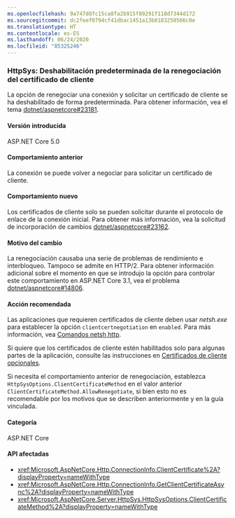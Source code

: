 ```yaml
---
ms.openlocfilehash: 9a747d8fc15ca8fa2b915f89291f118d7344d172
ms.sourcegitcommit: dc2feef0794cf41dbac1451a13b8183258566c0e
ms.translationtype: HT
ms.contentlocale: es-ES
ms.lasthandoff: 06/24/2020
ms.locfileid: "85325246"
---
```

### <a name="httpsys-client-certificate-renegotiation-disabled-by-default"></a>HttpSys: Deshabilitación predeterminada de la renegociación del certificado de cliente

La opción de renegociar una conexión y solicitar un certificado de cliente se ha deshabilitado de forma predeterminada. Para obtener información, vea el tema [dotnet/aspnetcore#23181](https://github.com/dotnet/aspnetcore/issues/23181).

#### <a name="version-introduced"></a>Versión introducida

ASP.NET Core 5.0

#### <a name="old-behavior"></a>Comportamiento anterior

La conexión se puede volver a negociar para solicitar un certificado de cliente.

#### <a name="new-behavior"></a>Comportamiento nuevo

Los certificados de cliente solo se pueden solicitar durante el protocolo de enlace de la conexión inicial. Para obtener más información, vea la solicitud de incorporación de cambios [dotnet/aspnetcore#23162](https://github.com/dotnet/aspnetcore/pull/23162).

#### <a name="reason-for-change"></a>Motivo del cambio

La renegociación causaba una serie de problemas de rendimiento e interbloqueo. Tampoco se admite en HTTP/2. Para obtener información adicional sobre el momento en que se introdujo la opción para controlar este comportamiento en ASP.NET Core 3.1, vea el problema [dotnet/aspnetcore#14806](https://github.com/dotnet/aspnetcore/issues/14806).

#### <a name="recommended-action"></a>Acción recomendada

Las aplicaciones que requieren certificados de cliente deben usar *netsh.exe* para establecer la opción `clientcertnegotiation` en `enabled`. Para más información, vea [Comandos netsh http](/windows-server/networking/technologies/netsh/netsh-http).

Si quiere que los certificados de cliente estén habilitados solo para algunas partes de la aplicación, consulte las instrucciones en [Certificados de cliente opcionales](/aspnet/core/security/authentication/certauth?view=aspnetcore-3.1#optional-client-certificates).

Si necesita el comportamiento anterior de renegociación, establezca `HttpSysOptions.ClientCertificateMethod` en el valor anterior `ClientCertificateMethod.AllowRenegotiate`, si bien esto no es recomendable por los motivos que se describen anteriormente y en la guía vinculada.

#### <a name="category"></a>Categoría

ASP.NET Core

#### <a name="affected-apis"></a>API afectadas

- <xref:Microsoft.AspNetCore.Http.ConnectionInfo.ClientCertificate%2A?displayProperty=nameWithType>
- <xref:Microsoft.AspNetCore.Http.ConnectionInfo.GetClientCertificateAsync%2A?displayProperty=nameWithType>
- <xref:Microsoft.AspNetCore.Server.HttpSys.HttpSysOptions.ClientCertificateMethod%2A?displayProperty=nameWithType>

<!--

#### Affected APIs

- `Overload:Microsoft.AspNetCore.Http.ConnectionInfo.ClientCertificate`
- `Overload:Microsoft.AspNetCore.Http.ConnectionInfo.GetClientCertificateAsync`
- `Overload:Microsoft.AspNetCore.Server.HttpSys.HttpSysOptions.ClientCertificateMethod`

-->
